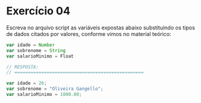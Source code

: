 

# Exercício 04


Escreva no arquivo script as variáveis expostas abaixo substituindo os 
tipos de dados citados por valores, conforme vimos no material teórico:

```javascript
var idade = Number
var sobrenome = String
var salarioMinimo = Float 
```


```javascript
// RESPOSTA:
// ================================================

var idade = 26;
var sobrenome = "Oliveira Gangello";
var salarioMinimo = 1000.00;

```